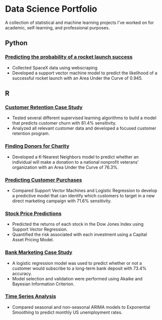 # Data Science Portfolio 
A collection of statistical and machine learning projects I've worked on for academic, self-learning, and professional purposes. 

## Python
### [Predicting the probability of a rocket launch success](https://github.com/kellibelcher/IBM-Data-Science-Capstone)
- Collected SpaceX data using webscraping
- Developed a support vector machine model to predict the likelihood of a successful rocket launch with an Area Under the Curve of 0.945.

## R
### [Customer Retention Case Study](https://rpubs.com/kellibelcher/769293)
- Tested several different supervised learning algorithms to build a model that predicts customer churn with 81.4% sensitivity. 
- Analyzed all relevant customer data and developed a focused customer retention program.
### [Finding Donors for Charity](https://rpubs.com/kellibelcher/795493)
- Developed a K-Nearest Neighbors model to predict whether an individual will make a donation to a national nonprofit veterans' organization with an Area Under the Curve of 76.3%.
### [Predicting Customer Purchases](https://rpubs.com/kellibelcher/735222)
- Compared Support Vector Machines and Logistic Regression to develop a predictive model that can identify which customers to target in a new direct marketing campaign with 71.6% sensitivity. 
### [Stock Price Predictions](https://rpubs.com/kellibelcher/795841)
- Predicted the returns of each stock in the Dow Jones Index using Support Vector Regression.
- Quantified the risk associated with each investment using a Capital Asset Pricing Model. 
### [Bank Marketing Case Study](https://rpubs.com/kellibelcher/726187)
- A logistic regression model was used to predict whether or not a customer would subscribe to a long-term bank deposit with 73.4% accuracy. 
- Model selection and validation were performed using Akaike and Bayesian Information Criterion.
### [Time Series Analysis](https://rpubs.com/kellibelcher/767453)
- Compared seasonal and non-seasonal ARIMA models to Exponential Smoothing to predict monthly US unemployment rates.
